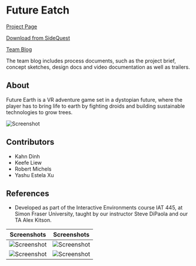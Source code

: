 # Future Eatch

[Project Page](https://rmichels.com/futureEarth)

[Download from SideQuest](https://sidequestvr.com/app/2597/future-earth)

[Team Blog](https://404teamnotfound444314077.wordpress.com/)

The team blog includes process documents, such as the project brief, concept sketches, design docs and video documentation as well as trailers.

## About

Future Earth is a VR adventure game set in a dystopian future, where the player has to bring life to earth by fighting droids and building sustainable technologies to grow trees.



![Screenshot](https://rmichels.com/assets/img/futureearth/20.jpg "Screenshot")

## Contributors
* Kahn Dinh
* Keefe Liew
* Robert Michels
* Yashu Estela Xu

## References
* Developed as part of the Interactive Environments course IAT 445, at Simon Fraser University, taught by our instructor Steve DiPaola and our TA Alex Kitson.

| Screenshots                                                                    | Screenshots                                                                    |
| ------------------------------------------------------------------------------ | ------------------------------------------------------------------------------ |
| ![Screenshot](https://rmichels.com/assets/img/futureearth/11.jpg "Screenshot") | ![Screenshot](https://rmichels.com/assets/img/futureearth/14.jpg "Screenshot") |
| ![Screenshot](https://rmichels.com/assets/img/futureearth/19.jpg "Screenshot") | ![Screenshot](https://rmichels.com/assets/img/futureearth/20.jpg "Screenshot") |
